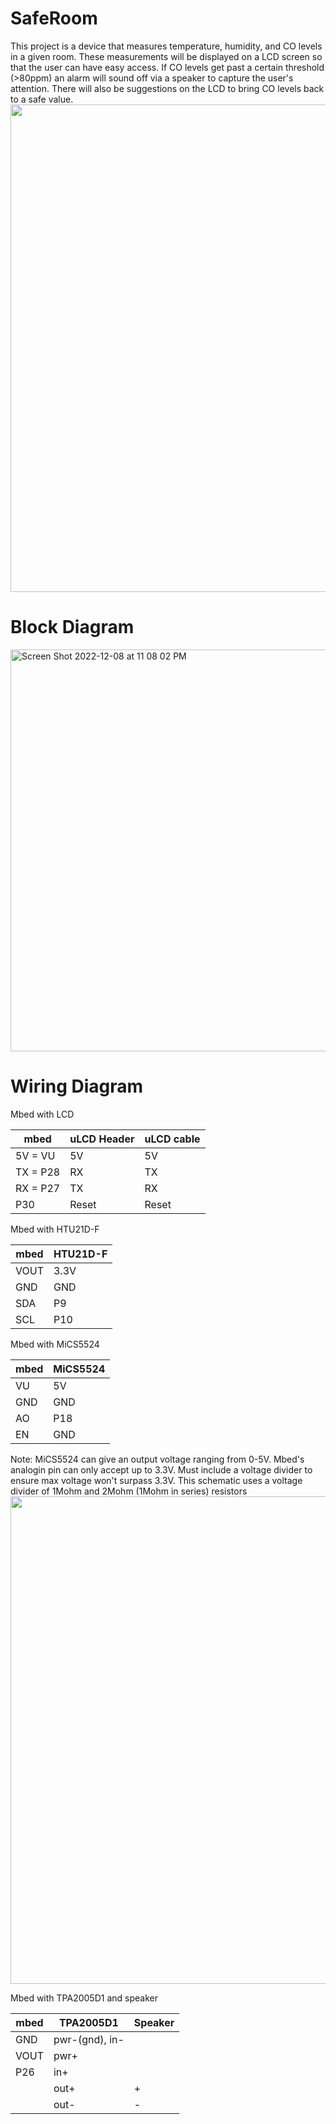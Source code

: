 # SafeRoom
This project is a device that measures temperature, humidity, and CO levels in a given room. These measurements will be displayed on a LCD screen so that the user can 
have easy access. If CO levels get past a certain threshold (>80ppm) an alarm will sound off via a speaker to capture the user's attention. There will also be suggestions
on the LCD to bring CO levels back to a safe value.
<img width="643" img height="780" src= "https://user-images.githubusercontent.com/59968396/206750629-c91dae94-1710-48b4-ace8-732bd4002a81.jpg">

# Block Diagram


<img width="643" alt="Screen Shot 2022-12-08 at 11 08 02 PM" src="https://user-images.githubusercontent.com/120158161/206628431-186bf9c8-1bf0-4ee6-9707-2c9baa91ac02.png">


# Wiring Diagram
Mbed with LCD

| mbed          | uLCD Header   | uLCD cable |          
| ------------- | ------------- | ---------- |
| 5V = VU       | 5V            | 5V         | 
| TX = P28      | RX            | TX         |
| RX = P27      | TX            | RX         |
| P30           | Reset         | Reset      |

Mbed with HTU21D-F

| mbed  | HTU21D-F |
| ------------- | ------------- |
| VOUT  | 3.3V  |
| GND  | GND  |
| SDA  | P9  |
| SCL  | P10  |

Mbed with MiCS5524

| mbed  | MiCS5524 |
| ------------- | ------------- |
| VU  | 5V  |
| GND  | GND  |
| AO  | P18  |
| EN  | GND  |

Note: MiCS5524 can give an output voltage ranging from 0-5V. Mbed's analogin pin can only accept up to 3.3V. Must include a voltage divider to ensure max voltage
won't surpass 3.3V. This schematic uses a voltage divider of 1Mohm and 2Mohm (1Mohm in series) resistors 
<img width="643" img height="780" src= "https://user-images.githubusercontent.com/59968396/206750631-118ca5e1-bdbd-4b28-9717-eacc9e04f878.jpg">

Mbed with TPA2005D1 and speaker

| mbed  | TPA2005D1 | Speaker |
| ------------- | ------------- |-----|
| GND  | pwr-(gnd), in-  |    |    
| VOUT  | pwr+  |         |
| P26  | in+  |    |
|      | out+  |  +  |
|      | out-  |  -  |


